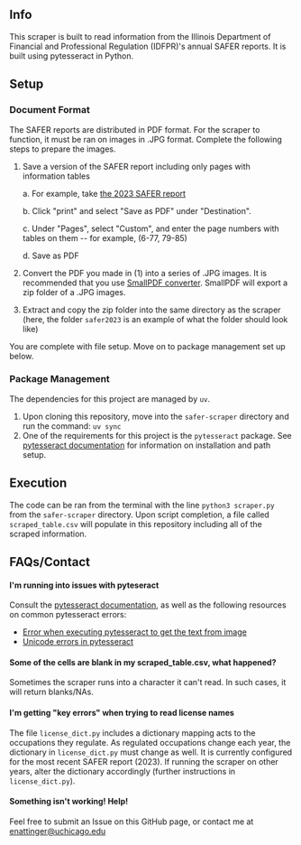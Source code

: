 ## Info ##
This scraper is built to read information from the Illinois Department of Financial and Professional Regulation (IDFPR)'s annual SAFER reports. It is built using pytesseract in Python. 

## Setup ##
### Document Format ###
The SAFER reports are distributed in PDF format. For the scraper to function, it must be ran on images in .JPG format. Complete the following steps to prepare the images. 
1. Save a version of the SAFER report including only pages with information tables

   a. For example, take [the 2023 SAFER report](https://idfpr.illinois.gov/content/dam/soi/en/web/idfpr/forms/ar/May-2024-pa-100-0286.pdf)
   
   b. Click "print" and select "Save as PDF" under "Destination".

   c. Under "Pages", select "Custom", and enter the page numbers with tables on them -- for example, (6-77, 79-85)

   d. Save as PDF
   
2. Convert the PDF you made in (1) into a series of .JPG images. It is recommended that you use [SmallPDF converter](https://smallpdf.com/pdf-to-jpg#r=convert-to-image). SmallPDF will export a zip folder of a .JPG images.
3. Extract and copy the zip folder into the same directory as the scraper (here, the folder ``safer2023`` is an example of what the folder should look like)

You are complete with file setup. Move on to package management set up below.

### Package Management ###
The dependencies for this project are managed by ```uv```. 
1. Upon cloning this repository, move into the ```safer-scraper``` directory and run the command: ```uv sync```
2. One of the requirements for this project is the ```pytesseract``` package. See [pytesseract documentation](https://pypi.org/project/pytesseract/) for information on installation and path setup.

## Execution ##
The code can be ran from the terminal with the line ```python3 scraper.py``` from the ```safer-scraper``` directory. Upon script completion, a file called ```scraped_table.csv``` will populate in this repository including all of the scraped information.

## FAQs/Contact ##
#### I'm running into issues with pyteseract ####
Consult the [pytesseract documentation](https://pypi.org/project/pytesseract/), as well as the following resources on common pytesseract errors: 
- [Error when executing pytesseract to get the text from image](https://python-forum.io/thread-15111.html)
- [Unicode errors in pytesseract](https://github.com/madmaze/pytesseract/issues/26)

#### Some of the cells are blank in my scraped_table.csv, what happened? ####
Sometimes the scraper runs into a character it can't read. In such cases, it will return blanks/NAs. 

#### I'm getting "key errors" when trying to read license names ####
The file ```license_dict.py``` includes a dictionary mapping acts to the occupations they regulate. As regulated occupations change each year, the dictionary in ```license_dict.py``` must change as well. It is currently configured for the most recent SAFER report (2023). If running the scraper on other years, alter the dictionary accordingly (further instructions in ```license_dict.py```). 

#### Something isn't working! Help! ####
Feel free to submit an Issue on this GitHub page, or contact me at enattinger@uchicago.edu
